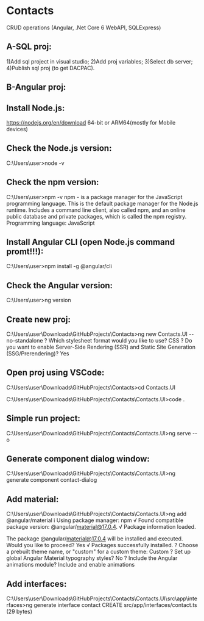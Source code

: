# Contacts
CRUD operations (Angular, .Net Core 6 WebAPI, SQLExpress)

A-SQL proj:
---------
1)Add sql project in visual studio;
2)Add proj variables;
3)Select db server;
4)Publish sql proj (to get DACPAC).

B-Angular proj:
---------------
Install Node.js:
---------------
https://nodejs.org/en/download
64-bit or ARM64(mostly for Mobile devices)

Check the Node.js version:
--------------------------
C:\Users\user>node -v

Check the npm version:
--------------------------
C:\Users\user>npm -v
npm - is a package manager for the JavaScript programming language.
This is the default package manager for the Node.js runtime.
Includes a command line client, also called npm, and an online public database
and private packages, which is called the npm registry.
Programming language: JavaScript


Install Angular CLI (open Node.js command promt!!!):
-------------------------------------------------------
C:\Users\user>npm install -g @angular/cli

Check the Angular version:
-------------------------
C:\Users\user>ng version

Create new proj:
----------------
C:\Users\user\Downloads\GitHubProjects\Contacts>ng new Contacts.UI --no-standalone
? Which stylesheet format would you like to use? CSS
? Do you want to enable Server-Side Rendering (SSR) and Static Site Generation (SSG/Prerendering)? Yes

Open proj using VSCode:
-----------------------
C:\Users\user\Downloads\GitHubProjects\Contacts>cd Contacts.UI

C:\Users\user\Downloads\GitHubProjects\Contacts\Contacts.UI>code .

Simple run project:
-------------------
C:\Users\user\Downloads\GitHubProjects\Contacts\Contacts.UI>ng serve --o

Generate component dialog window:
---------------------------------
C:\Users\user\Downloads\GitHubProjects\Contacts\Contacts.UI>ng generate component contact-dialog

Add material:
------------
C:\Users\user\Downloads\GitHubProjects\Contacts\Contacts.UI>ng add @angular/material
i Using package manager: npm
√ Found compatible package version: @angular/material@17.0.4.
√ Package information loaded.

The package @angular/material@17.0.4 will be installed and executed.
Would you like to proceed? Yes
√ Packages successfully installed.
? Choose a prebuilt theme name, or "custom" for a custom theme: Custom
? Set up global Angular Material typography styles? No
? Include the Angular animations module? Include and enable animations

Add interfaces:
---------------
C:\Users\user\Downloads\GitHubProjects\Contacts\Contacts.UI\src\app\interfaces>ng generate interface contact
CREATE src/app/interfaces/contact.ts (29 bytes)
